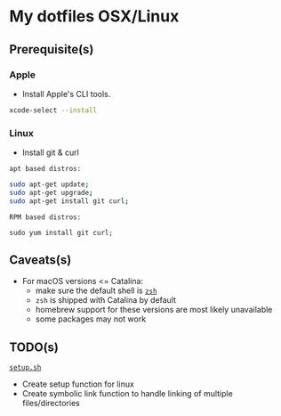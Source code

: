 # My dotfiles OSX/Linux

## Prerequisite(s)
### Apple
* Install Apple's CLI tools.

```sh
xcode-select --install
```

### Linux
* Install git & curl

`apt based distros:`

```sh 
sudo apt-get update;
sudo apt-get upgrade; 
sudo apt-get install git curl;
```

`RPM based distros:`

```
sudo yum install git curl;
```

## Caveats(s)
* For macOS versions <= Catalina:
    * make sure the default shell is [`zsh`](https://github.com/ohmyzsh/ohmyzsh/wiki/Installing-ZSH)
	* `zsh` is shipped with Catalina by default
    * homebrew support for these versions are most likely unavailable
    * some packages may not work

## TODO(s)
[`setup.sh`](./setup.sh)

* Create setup function for linux
* Create symbolic link function to handle linking of multiple files/directories
